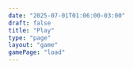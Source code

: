 ```yaml
---
date: "2025-07-01T01:06:00-03:00"
draft: false
title: "Play"
type: "page"
layout: "game"
gamePage: "load"
---
```

